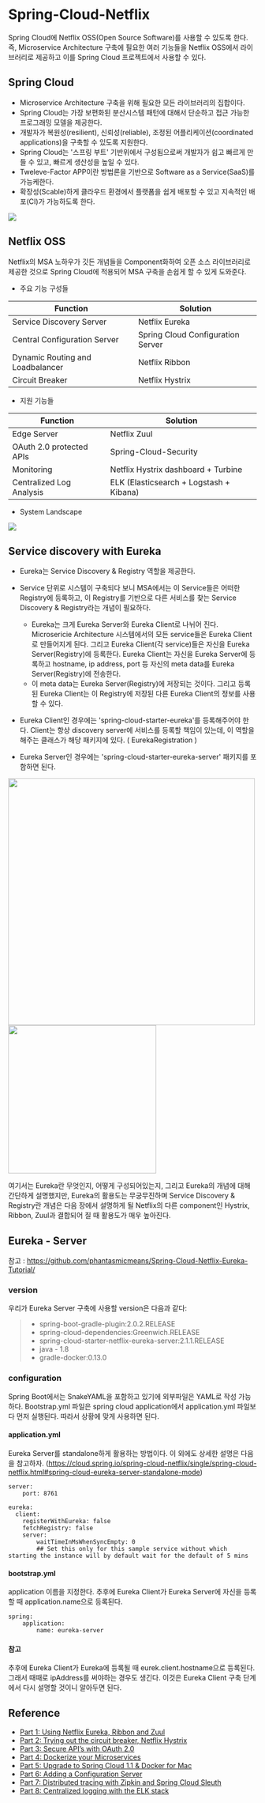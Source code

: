 # Spring-Cloud-Netflix
Spring Cloud에 Netflix OSS(Open Source Software)를 사용할 수 있도록 한다. 즉, Microservice Architecture 구축에 필요한 여러 기능들을 Netflix OSS에서 
라이브러리로 제공하고 이를 Spring Cloud 프로젝트에서 사용할 수 있다.


Spring Cloud
----------------
- Microservice Architecture 구축을 위해 필요한 모든 라이브러리의 집합이다.
- Spring Cloud는 가장 보편화된 분산시스템 패턴에 대해서 단순하고 접근 가능한 프로그래밍 모델을 제공한다.
- 개발자가 복원성(resilient), 신뢰성(reliable), 조정된 어플리케이션(coordinated applications)을 구축할 수 있도록 지원한다.
- Spring Cloud는  '스프링 부트' 기반위에서 구성됨으로써 개발자가 쉽고 빠르게 만들 수 있고, 빠르게 생산성을 높일 수 있다.
- Tweleve-Factor APP이란 방법론을 기반으로 Software as a Service(SaaS)를 가능케한다.
 - 확장성(Scable)하게 클라우드 환경에서 플랫폼을 쉽게 배포할 수 있고 지속적인 배포(CI)가 가능하도록 한다.

<div>
<img src="https://user-images.githubusercontent.com/3222837/57754994-b3c6e900-772a-11e9-8c34-189be4056760.png">
</div>

Netflix OSS
----------------
Netflix의 MSA 노하우가 깃든 개념들을 Component화하여 오픈 소스 라이브러리로 제공한 것으로 Spring Cloud에 적용되어 MSA 구축을 손쉽게 할 수 있게 도와준다.
- 주요 기능 구성들

| Function | Solution | 
| ---------- | --------- | 
| Service Discovery Server | Netflix Eureka | 
| Central Configuration Server | Spring Cloud Configuration Server | 
| Dynamic Routing and Loadbalancer | Netflix Ribbon | 
| Circuit Breaker | Netflix Hystrix | 

- 지원 기능들

| Function | Solution | 
| ---------- | --------- | 
| Edge Server | Netflix Zuul | 
| OAuth 2.0 protected APIs | Spring-Cloud-Security | 
| Monitoring | Netflix Hystrix dashboard + Turbine | 
| Centralized Log Analysis | ELK (Elasticsearch + Logstash + Kibana) | 

- System Landscape
<div>
<img src="https://user-images.githubusercontent.com/3222837/57756430-31402880-772e-11e9-8b6b-95976e2c88c5.png">
</div>

Service discovery with Eureka
----------------
- Eureka는 Service Discovery & Registry 역할을 제공한다. 
- Service 단위로 시스템이 구축되다 보니 MSA에서는 이 Service들은 어떠한 Registry에 등록하고, 이 Registry를 기반으로 다른 서비스를 찾는 Service Discovery & Registry라는 개념이 필요하다.
   - Eureka는 크게 Eureka Server와 Eureka Client로 나뉘어 진다. Microsericie Architecture 시스템에서의 모든 service들은 Eureka Client로 만들어지게 된다. 그리고 Eureka Client(각 service)들은 자신을 Eureka Server(Registry)에 등록한다. Eureka Client는 자신을 Eureka Server에 등록하고 hostname, ip address, port 등 자신의 meta data를 Eureka Server(Registry)에 전송한다.
   - 이 meta data는 Eureka Server(Registry)에 저장되는 것이다. 그리고 등록된 Eureka Client는 이 Registry에 저장된 다른 Eureka Client의 정보를 사용할 수 있다. 

- Eureka Client인 경우에는 'spring-cloud-starter-eureka'를 등록해주어야 한다. Client는 항상 discovery server에 서비스를 등록할 책임이 있는데, 이 역할을 해주는 클래스가 해당 패키지에 있다. ( EurekaRegistration ) 
- Eureka Server인 경우에는 'spring-cloud-starter-eureka-server' 패키지를 포함하면 된다. 
<div>
<img width="500" src="https://user-images.githubusercontent.com/3222837/57757488-8b41ed80-7730-11e9-9dd6-c6f37cb23104.png">
<img width="300" src="https://user-images.githubusercontent.com/3222837/57757678-f7245600-7730-11e9-86b4-5263e6181205.png">
</div>

여기서는 Eureka란 무엇인지, 어떻게 구성되어있는지, 그리고 Eureka의 개념에 대해 간단하게 설명했지만, Eureka의 활용도는 무궁무진하며 Service Discovery & Registry란 개념은 다음 장에서 설명하게 될 Netflix의 다른 component인 Hystrix, Ribbon, Zuul과 결합되어 질 때 활용도가 매우 높아진다.

Eureka - Server
----------------
참고 : https://github.com/phantasmicmeans/Spring-Cloud-Netflix-Eureka-Tutorial/
### version
우리가 Eureka Server 구축에 사용할 version은 다음과 같다:
> - spring-boot-gradle-plugin:2.0.2.RELEASE
> - spring-cloud-dependencies:Greenwich.RELEASE
> - spring-cloud-starter-netflix-eureka-server:2.1.1.RELEASE
> - java - 1.8
> - gradle-docker:0.13.0

### configuration
Spring Boot에서는 SnakeYAML을 포함하고 있기에 외부파일은 YAML로 작성 가능하다. Bootstrap.yml 파일은 spring cloud application에서 application.yml 파일보다 먼저 실행된다. 따라서 상황에 맞게 사용하면 된다.

#### application.yml
Eureka Server를 standalone하게 활용하는 방법이다. 이 외에도 상세한 설명은 다음을 참고하자. (https://cloud.spring.io/spring-cloud-netflix/single/spring-cloud-netflix.html#spring-cloud-eureka-server-standalone-mode)
```
server:
    port: 8761

eureka:
  client:
    registerWithEureka: false
    fetchRegistry: false
    server:
        waitTimeInMsWhenSyncEmpty: 0
        ## Set this only for this sample service without which starting the instance will by default wait for the default of 5 mins
```

#### bootstrap.yml
application 이름을 지정한다. 추후에 Eureka Client가 Eureka Server에 자신을 등록할 때 application.name으로 등록된다.
```
spring:
    application:
        name: eureka-server
```

#### 참고
추후에 Eureka Client가 Eureka에 등록될 때 eurek.client.hostname으로 등록된다. 그래서 때때로 ipAddress를 써야하는 경우도 생긴다. 이것은 Eureka Client 구축 단계에서 다시 설명할 것이니 알아두면 된다.

Reference
----------------
- [Part 1: Using Netflix Eureka, Ribbon and Zuul](https://callistaenterprise.se/blogg/teknik/2015/04/10/building-microservices-with-spring-cloud-and-netflix-oss-part-1/)
- [Part 2: Trying out the circuit breaker, Netflix Hystrix](https://callistaenterprise.se/blogg/teknik/2015/04/15/building-microservices-with-spring-cloud-and-netflix-oss-part-2/)
- [Part 3: Secure API’s with OAuth 2.0](https://callistaenterprise.se/blogg/teknik/2015/04/27/building-microservices-part-3-secure-APIs-with-OAuth/)
- [Part 4: Dockerize your Microservices](https://callistaenterprise.se/blogg/teknik/2015/06/08/building-microservices-part-4-dockerize-your-microservices/)
- [Part 5: Upgrade to Spring Cloud 1.1 & Docker for Mac](https://callistaenterprise.se/blogg/teknik/2016/09/30/building-microservices-part-5-springcloud11-docker4mac/)
- [Part 6: Adding a Configuration Server](https://callistaenterprise.se/blogg/teknik/2017/05/12/building-microservices-part-6-configuration-server/)
- [Part 7: Distributed tracing with Zipkin and Spring Cloud Sleuth](https://callistaenterprise.se/blogg/teknik/2017/07/29/building-microservices-part-7-distributed-tracing/)
- [Part 8: Centralized logging with the ELK stack](https://callistaenterprise.se/blogg/teknik/2017/09/13/building-microservices-part-8-logging-with-ELK/)
